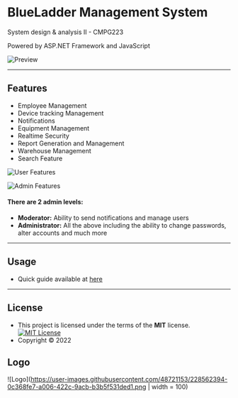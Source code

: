 BlueLadder Management System
============

System design & analysis II - CMPG223

Powered by ASP.NET Framework and JavaScript

![Preview](https://i.imgur.com/koo0AuF.png)

---

## Features
- Employee Management
- Device tracking Management
- Notifications
- Equipment Management
- Realtime Security
- Report Generation and Management
- Warehouse Management
- Search Feature

![User Features](https://i.imgur.com/dk2cWZw.png)

![Admin Features](https://i.imgur.com/anAdPiK.png)


#### There are 2 admin levels:
- **Moderator:** Ability to send notifications and manage users
- **Administrator:** All the above including the ability to change passwords, alter accounts and much more

---

## Usage

- Quick guide available at [here](https://github.com/NanaADuah/BlueladderSystem/blob/0c7b0cf88b5bdfdb287fdd3bc966162ca8918894/Guide.pdf)
---

## License

- This project is licensed under the terms of the **MIT** license.  [![MIT License](https://img.shields.io/badge/License-MIT-green.svg)](https://choosealicense.com/licenses/mit/)
- Copyright © 2022

## Logo
![Logo](https://user-images.githubusercontent.com/48721153/228562394-0c368fe7-a006-422c-9acb-b3b5f531ded1.png | width = 100)

